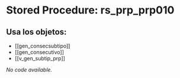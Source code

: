 # Stored Procedure: rs_prp_prp010

## Usa los objetos:
- [[gen_consecsubtipo]]
- [[gen_consecutivo]]
- [[v_gen_subtip_prp]]

*No code available.*
